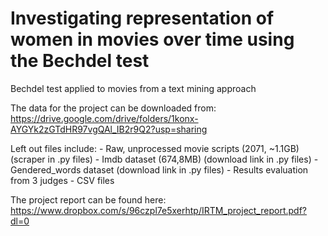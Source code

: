 # Investigating representation of women in movies over time using the Bechdel test
Bechdel test applied to movies from a text mining approach

The data for the project can be downloaded from:
https://drive.google.com/drive/folders/1konx-AYGYk2zGTdHR97vgQAl_IB2r9Q2?usp=sharing


Left out files include:
	- Raw, unprocessed movie scripts (2071, ~1.1GB) (scraper in .py files)
	- Imdb dataset (674,8MB) (download link in .py files)
	- Gendered_words dataset (download link in .py files)
	- Results evaluation from 3 judges
	- CSV files


The project report can be found here:
https://www.dropbox.com/s/96czpl7e5xerhtp/IRTM_project_report.pdf?dl=0